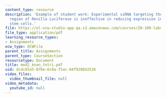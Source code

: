```yaml
---
content_type: resource
description: 'Example of student work: Experimental siRNA targeting the 469-624bp
  region of Renilla Luciferase is ineffective in reducing expression in mouse embryonic
  stem cells.'
file: https://ol-ocw-studio-app-qa.s3.amazonaws.com/courses/20-109-laboratory-fundamentals-in-biological-engineering-fall-2007/dcdc65a507be6c0af5ac64f928842526_mod2_knan_tntri.pdf
file_type: application/pdf
learning_resource_types:
- Assignments
ocw_type: OCWFile
parent_title: Assignments
parent_type: CourseSection
resourcetype: Document
title: mod2_knan_tntri.pdf
uid: dcdc65a5-07be-6c0a-f5ac-64f928842526
video_files:
  video_thumbnail_file: null
video_metadata:
  youtube_id: null
---
```

